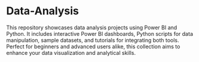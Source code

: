 # Data-Analysis
This repository showcases data analysis projects using Power BI and Python. It includes interactive Power BI dashboards, Python scripts for data manipulation, sample datasets, and tutorials for integrating both tools. Perfect for beginners and advanced users alike, this collection aims to enhance your data visualization and analytical skills.
